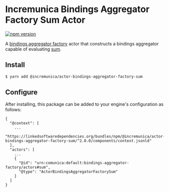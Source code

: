 # Incremunica Bindings Aggregator Factory Sum Actor

[![npm version](https://badge.fury.io/js/%40incremunica%2Factor-bindings-aggregator-factory-sum.svg)](https://www.npmjs.com/package/@incremunica/actor-bindings-aggregator-factory-sum)

A [bindings aggregator factory](https://github.com/comunica/comunica/tree/master/packages/bus-bindings-aggregator-factory) actor
that constructs a bindings aggregator capable of evaluating [sum](https://www.w3.org/TR/sparql11-query/#defn_aggSum).

## Install

```bash
$ yarn add @incremunica/actor-bindings-aggregator-factory-sum
```

## Configure

After installing, this package can be added to your engine's configuration as follows:
```text
{
  "@context": [
    ...
    "https://linkedsoftwaredependencies.org/bundles/npm/@incremunica/actor-bindings-aggregator-factory-sum/^2.0.0/components/context.jsonld"
  ],
  "actors": [
    ...
    {
      "@id": "urn:comunica:default:bindings-aggregator-factory/actors#sum",
      "@type": "ActorBindingsAggregatorFactorySum"
    }
  ]
}
```
